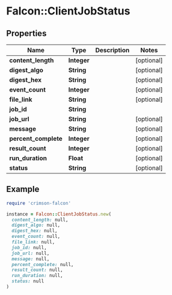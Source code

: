 # Falcon::ClientJobStatus

## Properties

| Name | Type | Description | Notes |
| ---- | ---- | ----------- | ----- |
| **content_length** | **Integer** |  | [optional] |
| **digest_algo** | **String** |  | [optional] |
| **digest_hex** | **String** |  | [optional] |
| **event_count** | **Integer** |  | [optional] |
| **file_link** | **String** |  | [optional] |
| **job_id** | **String** |  |  |
| **job_url** | **String** |  | [optional] |
| **message** | **String** |  | [optional] |
| **percent_complete** | **Integer** |  | [optional] |
| **result_count** | **Integer** |  | [optional] |
| **run_duration** | **Float** |  | [optional] |
| **status** | **String** |  | [optional] |

## Example

```ruby
require 'crimson-falcon'

instance = Falcon::ClientJobStatus.new(
  content_length: null,
  digest_algo: null,
  digest_hex: null,
  event_count: null,
  file_link: null,
  job_id: null,
  job_url: null,
  message: null,
  percent_complete: null,
  result_count: null,
  run_duration: null,
  status: null
)
```

